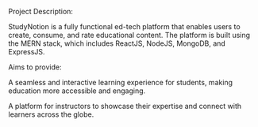 Project Description:

StudyNotion is a fully functional ed-tech platform that enables users to create, consume, and rate educational content. The platform is built using the MERN stack, which includes ReactJS, NodeJS, MongoDB, and ExpressJS.

Aims to provide:

  A seamless and interactive learning experience for students, making education more accessible and engaging.
  
  A platform for instructors to showcase their expertise and connect with learners across the globe.

